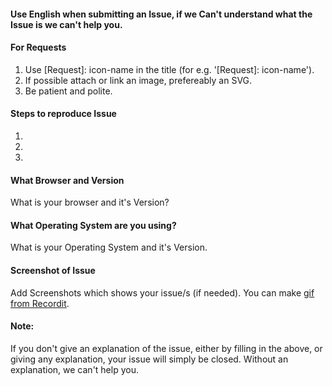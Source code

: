 #### Use English when submitting an Issue, if we Can't understand what the Issue is we can't help you.

#### For Requests
1. Use [Request]: icon-name in the title (for e.g. '[Request]: icon-name').
2. If possible attach or link an image, prefereably an SVG.
3. Be patient and polite.


#### Steps to reproduce Issue
1.
2.
3.

#### What Browser and Version
What is your browser and it's Version?

#### What Operating System are you using?
What is your Operating System and it's Version.

#### Screenshot of Issue
Add Screenshots which shows your issue/s (if needed).
You can make [gif from Recordit](http://www.recordit.co/).

#### Note:
If you don't give an explanation of the issue, either by filling in the above, or giving any explanation, your issue will simply be closed. Without an explanation, we can't help you.

